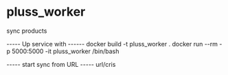 # pluss_worker
sync products

----- Up service with ------
docker build -t pluss_worker .
docker run --rm -p 5000:5000 -it pluss_worker /bin/bash

----- start sync from URL -----
url/cris